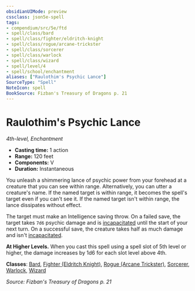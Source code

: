 ```yaml
---
obsidianUIMode: preview
cssclass: json5e-spell
tags:
- compendium/src/5e/ftd
- spell/class/bard
- spell/class/fighter/eldritch-knight
- spell/class/rogue/arcane-trickster
- spell/class/sorcerer
- spell/class/warlock
- spell/class/wizard
- spell/level/4
- spell/school/enchantment
aliases: ["Raulothim's Psychic Lance"]
SourceType: "Spell"
NoteIcon: spell
BookSource: Fizban's Treasury of Dragons p. 21
---
```

# Raulothim's Psychic Lance
*4th-level, Enchantment*  

- **Casting time:** 1 action
- **Range:** 120 feet
- **Components:** V
- **Duration:** Instantaneous

You unleash a shimmering lance of psychic power from your forehead at a creature that you can see within range. Alternatively, you can utter a creature's name. If the named target is within range, it becomes the spell's target even if you can't see it. If the named target isn't within range, the lance dissipates without effect.

The target must make an Intelligence saving throw. On a failed save, the target takes `7d6` psychic damage and is [incapacitated](/2-Mechanics/CLI/rules/conditions.md#incapacitated) until the start of your next turn. On a successful save, the creature takes half as much damage and isn't [incapacitated](/2-Mechanics/CLI/rules/conditions.md#incapacitated).

**At Higher Levels.** When you cast this spell using a spell slot of 5th level or higher, the damage increases by 1d6 for each slot level above 4th.

**Classes**: [Bard](/2-Mechanics/CLI/classes/bard.md), [Fighter (Eldritch Knight)](/2-Mechanics/CLI/classes/fighter-eldritch-knight.md), [Rogue (Arcane Trickster)](/2-Mechanics/CLI/classes/rogue-arcane-trickster.md), [Sorcerer](/2-Mechanics/CLI/classes/sorcerer.md), [Warlock](/2-Mechanics/CLI/classes/warlock.md), [Wizard](/2-Mechanics/CLI/classes/wizard.md)

*Source: Fizban's Treasury of Dragons p. 21*
